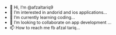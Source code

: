 - 👋 Hi, I’m @afzaltariq9
- 👀 I’m interested in andorid and ios applications...
- 🌱 I’m currently learning coding...
- 💞️ I’m looking to collaborate on app development ...
- 📫 How to reach me fb afzal tariq...

<!---
afzaltariq9/afzaltariq9 is a ✨ special ✨ repository because its `README.md` (this file) appears on your GitHub profile.
You can click the Preview link to take a look at your changes.
--->
